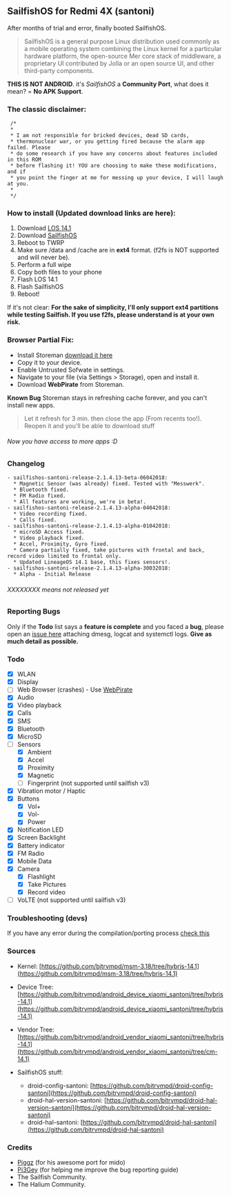 ## SailfishOS for Redmi 4X (santoni)

After months of trial and error, finally booted SailfishOS. 

> SailfishOS is a general purpose Linux distribution used commonly as a mobile operating system combining the Linux kernel for a particular hardware platform, the open-source Mer core stack of middleware, a proprietary UI contributed by Jolla or an open source UI, and other third-party components.

**THIS IS NOT ANDROID**. it's *SailfishOS* a **Community Port**, what does it mean? = **No APK Support**.



### The classic disclaimer:

```
 /*
 *
 * I am not responsible for bricked devices, dead SD cards,
 * thermonuclear war, or you getting fired because the alarm app failed. Please
 * do some research if you have any concerns about features included in this ROM
 * before flashing it! YOU are choosing to make these modifications, and if
 * you point the finger at me for messing up your device, I will laugh at you.
 *
 */
 ```

### How to install (Updated download links are here):

1. Download [LOS 14.1](https://sourceforge.net/projects/sailfishos-santoni/files/Loup-ROM-v7.1.2-Sailfish/lineage-14.1-20180401-UNOFFICIAL-santoni.zip/download)
2. Download [SailfishOS](https://sourceforge.net/projects/sailfishos-santoni/files/sailfishos-santoni-release-2.1.4.13-beta-06042018.zip/download)
3. Reboot to TWRP
4. Make sure /data and /cache are in **ext4** format. (f2fs is NOT supported and will never be).
5. Perform a full wipe
6. Copy both files to your phone
7. Flash LOS 14.1
8. Flash SailfishOS
9. Reboot!

If it's not clear: **For the sake of simplicity, I'll only support ext4 partitions while testing Sailfish. If you use f2fs, please understand is at your own risk.**

### <a name="webpirate"></a>Browser Partial Fix:
- Install Storeman [download it here](https://openrepos.net/sites/default/files/packages/6416/harbour-storeman-0.0.21-2.armv7hl.rpm)
- Copy it to your device.
- Enable Untrusted Sofwate in settings.
- Navigate to your file (via Settings > Storage), open  and install it.
- Download **WebPirate** from Storeman.

**Known Bug**
Storeman stays in refreshing cache forever, and you can't install new apps.
> Let it refresh for 3 min. then close the app (From recents too!). Reopen it and you'll be able to download stuff

###### Now you have access to more apps :D

### Changelog

```
- sailfishos-santoni-release-2.1.4.13-beta-06042018:
  * Magnetic Sensor (was already) fixed. Tested with "Messwerk".
  * Bluetooth fixed.
  * FM Radio fixed.
  * All features are working, we're in beta!.
- sailfishos-santoni-release-2.1.4.13-alpha-04042018:
  * Video recording fixed.
  * Calls fixed.
- sailfishos-santoni-release-2.1.4.13-alpha-01042018:
  * microSD Access fixed.
  * Video playback fixed.
  * Accel, Proximity, Gyro fixed.
  * Camera partially fixed, take pictures with frontal and back, record video limited to frontal only.
  * Updated LineageOS 14.1 base, this fixes sensors!.
- sailfishos-santoni-release-2.1.4.13-alpha-30032018:
  * Alpha - Initial Release 
```

###### XXXXXXXX means not released yet

### Reporting Bugs

Only if the **Todo** list says a **feature is complete** and you faced a **bug**, please open an [issue here](https://github.com/bitrvmpd/sailfish-santoni/issues/new?template=new-issue.md) attaching dmesg, logcat and systemctl logs.
**Give as much detail as possible.**

### Todo

- [X] WLAN
- [X] Display
- [ ] Web Browser (crashes) - Use [WebPirate](#webpirate)
- [X] Audio
- [X] Video playback
- [X] Calls
- [X] SMS
- [X] Bluetooth
- [X] MicroSD
- [ ] Sensors
  * [X] Ambient
  * [X] Accel
  * [X] Proximity
  * [X] Magnetic
  * [ ] Fingerprint (not supported until sailfish v3)
- [X] Vibration motor / Haptic
- [X] Buttons
  * [X] Vol+
  * [X] Vol-
  * [X] Power
- [X] Notification LED
- [X] Screen Backlight
- [X] Battery indicator
- [X] FM Radio
- [X] Mobile Data
- [X] Camera
  * [X] Flashlight
  * [X] Take Pictures
  * [X] Record video
- [ ] VoLTE (not supported until sailfish v3)

### Troubleshooting (devs)

If you have any error during the compilation/porting process [check this](https://bitrvmpd.github.io/sailfish-santoni/Troubleshooting)

### Sources

- Kernel: [https://github.com/bitrvmpd/msm-3.18/tree/hybris-14.1](https://github.com/bitrvmpd/msm-3.18/tree/hybris-14.1)
- Device Tree: [https://github.com/bitrvmpd/android_device_xiaomi_santoni/tree/hybris-14.1](https://github.com/bitrvmpd/android_device_xiaomi_santoni/tree/hybris-14.1)
- Vendor Tree: [https://github.com/bitrvmpd/android_vendor_xiaomi_santoni/tree/hybris-14.1](https://github.com/bitrvmpd/android_vendor_xiaomi_santoni/tree/cm-14.1)

- SailfishOS stuff:
  * droid-config-santoni: [https://github.com/bitrvmpd/droid-config-santoni](https://github.com/bitrvmpd/droid-config-santoni)
  * droid-hal-version-santoni: [https://github.com/bitrvmpd/droid-hal-version-santoni](https://github.com/bitrvmpd/droid-hal-version-santoni)
  * droid-hal-santoni: [https://github.com/bitrvmpd/droid-hal-santoni](https://github.com/bitrvmpd/droid-hal-santoni)
  
### Credits
 - [Piggz](https://github.com/piggz) (for his awesome port for mido)
 - [Pi3Gey](https://github.com/Pi3Gey) (for helping me improve the bug reporting guide)
 - The Sailfish Community.
 - The Halium Community.
